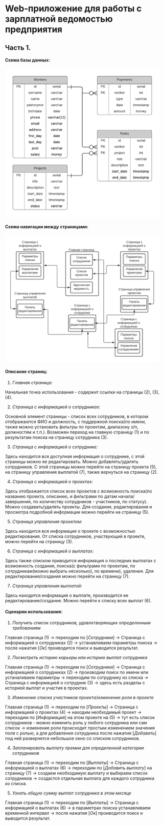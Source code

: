 # Web-приложение для работы с зарплатной ведомостью предприятия
## Часть 1. 

#### Схема базы данных:

![ER-diagram](utils/ER.png)

#### Схема навигации между страницами:

![Navigation](utils/Navigation.png)

#### Описание страниц:

1. *Главная страница:*

  Начальная точка использования - содержит ссылки на страницы (2), (3), (4). 

2. *Страница с информацией о сотрудниках:* 

  Основной элемент страницы - список всех сотрудников, в котором отображаются ФИО и должность, с поддержкой поиска(по имени, также можно установить фильтры по проектам, диапазону з/п, должностям и т.п.).
  Возможен переход на главную страницу (1) и по результатам поиска на страницу сотрудника (3).

3. *Страница с информацией о сотруднике:*

  Здесь находится вся доступная информация о сотруднике, с этой страницы можно ее редактировать. Можно добавлять/удалять сотрудников. С этой страницы можно перейти на страницу проекта (5), на страницу управления выплатой (7), также вернуться на страницу (2).

4. *Страница с информацией о проектах:*
  
  Здесь отображается список всех проектов с возможность поиска(по названию проекта, описанию, и фильтрами по датам начала/завершения, по количеству сотрудников - участников, по статусу). Можно создавать/удалять проекты. Для создания, редактирования и просмотра подробной информации можно перейти на страницу (5).

5. *Страница управления проектом:*

  Здесь находится вся информация о проекте с возможностью редактирования. От списка сотрудников, участвующий в проекте, можно перейти на страницу (3).

6. *Страница с информацией о выплатах:*

  Здесь также списком приводится информация о последних выплатах с возможность создания, поиска(с фильтрами по проектам, по сотрудникам(можно выбрать несколько), по времени), удаления. Для редактирования/создания можно перейти на страницу (7).
  
7. *Страница управления выплатой:*

  Здесь находится информация о выплате, производится ее редактирование/создание. Можно перейти к списку всех выплат (6).

#### Сценарии использования:

1. *Получить список сотрудников, удовлетворяющих определенным требованиям*

  Главная страница (1) -> переходим по [*Сотрудники*] -> Страница с информацией о сотрудниках (2) -> устанавливаем параметры поиска -> после нажатия [*Ок*] проиводится поиск и выводится результат.

2. *Посмотреть историю карьеры или историю выплат сотрудника*

  Главная страница (1) -> переходим по [*Сотрудники*] -> Страница с информацией о сотрудниках (2) -> производим поиск по имени или устаналиваем параметры -> переходим по сотруднику из списка -> Страница с информацией о сотрудник (3) -> здесь есть разделы с историей выплат и участия в проектах.

3. *Изменение списка участников проекта/изменение роли в проекте*

  Главная страница (1) -> переходим по [*Проекты*] -> Страница с информацией о проектах (4) -> находим необходимый проект -> переходим по [*Информация*] на этом проекте на (5) -> тут есть список сотрудников - можно изменить роль у любого сотрудника или сам список -> изменение роли происходит простым изменением значения поля с ролью, а для добавления сотрудника после нажатия [*Добавить*] под ней развернется небольшое окно со списком сотрудников.

4. *Запланировать выплату премии для определенной категории сотрудников*

  Главная страница (1) -> переходим по [*Выплаты*] -> Страница с информацией о выплатах (6) -> переходим по [*Добавить выплату*] на страницу (7) -> создаем необходимую выплату и выбираем список сотрудников -> создастся отдельная выплата для каждого сотрудника из списка.
 
5. *Узнать общую сумму выплат сотрудника в этом месяце*

  Главная страница (1) -> переходим по [*Выплаты*] -> Страница с информацией о выплатах (6) -> в параметрах поиска устанавливаем временной интервал -> после нажатия [*Ок*] проиводится поиск и выводится результат.
 
